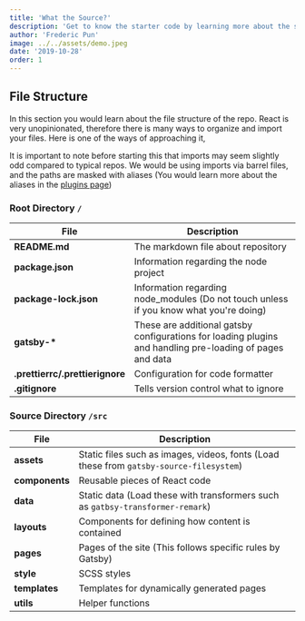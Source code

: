 ```yaml
---
title: 'What the Source?'
description: 'Get to know the starter code by learning more about the structure of repository.'
author: 'Frederic Pun'
image: ../../assets/demo.jpeg
date: '2019-10-28'
order: 1
---
```


## File Structure

In this section you would learn about the file structure of the repo. React is very unopinionated,
therefore there is many ways to organize and import your files. Here is one of the ways of approaching
it,

It is important to note before starting this that imports may seem slightly odd compared to typical
repos. We would be using imports via barrel files, and the paths are masked with aliases (You would learn
more about the aliases in the [plugins page](/plugins))

### Root Directory ```/```
| File | Description |
| --- | --- |
| **README.md** | The markdown file about repository |
| **package.json** | Information regarding the node project |
| **package-lock.json** | Information regarding node_modules (Do not touch unless if you know what you're doing) |
| **gatsby-\*** | These are additional gatsby configurations for loading plugins and handling pre-loading of pages and data |
| **.prettierrc/.prettierignore** | Configuration for code formatter |
| **.gitignore** | Tells version control what to ignore |

### Source Directory ```/src```
| File | Description |
| --- | --- |
| **assets** | Static files such as images, videos, fonts (Load these from ```gatsby-source-filesystem```) |
| **components** | Reusable pieces of React code |
| **data** | Static data (Load these with transformers such as ```gatbsy-transformer-remark```) |
| **layouts** | Components for defining how content is contained |
| **pages** | Pages of the site (This follows specific rules by Gatsby) |
| **style** | SCSS styles |
| **templates** | Templates for dynamically generated pages |
| **utils** | Helper functions |
